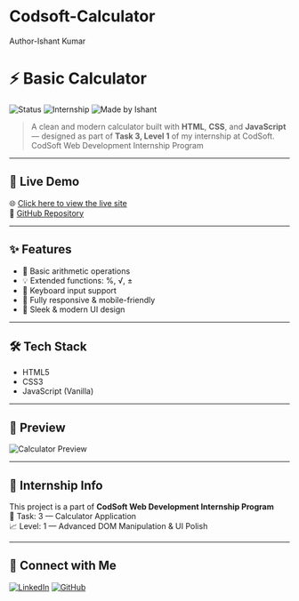# Codsoft-Calculator
Author-Ishant Kumar
# ⚡ Basic Calculator

![Status](https://img.shields.io/badge/Live%20Demo-Available-00bfff?style=flat-square&logo=githubpages)
![Internship](https://img.shields.io/badge/Task%203-Level%203-orange?style=flat-square&logo=codersrank)
![Made by Ishant](https://img.shields.io/badge/Made%20by-Ishant%20Kumar-blueviolet?style=flat-square)

> A clean and modern calculator built with **HTML**, **CSS**, and **JavaScript** — designed as part of **Task 3, Level 1** of my internship at CodSoft.
> CodSoft Web Development Internship Program
---

## 🚀 Live Demo

🌐 [Click here to view the live site](https://anirban4ru.github.io/Codsoft-Calculator/)  
📂 [GitHub Repository](https://github.com/Anirban4ru/Codsoft-Calculator)

---

## ✨ Features

- 🧮 Basic arithmetic operations
- 💡 Extended functions: %, √, ±
- 🎯 Keyboard input support
- 📱 Fully responsive & mobile-friendly
- 🎨 Sleek & modern UI design

---

## 🛠️ Tech Stack

- HTML5  
- CSS3  
- JavaScript (Vanilla)

---

## 📸 Preview

![Calculator Preview](https://github.com/Anirban4ru/Codsoft-Calculator/raw/main/assets/preview.png)

---

## 📌 Internship Info

This project is a part of **CodSoft Web Development Internship Program**  
📁 Task: 3 — Calculator Application  
📈 Level: 1 — Advanced DOM Manipulation & UI Polish

---

## 🤝 Connect with Me

[![LinkedIn](https://img.shields.io/badge/LinkedIn-Anirban%20Chatterjee-blue?style=flat-square&logo=linkedin)](https://www.linkedin.com/in/anirban4ru)
[![GitHub](https://img.shields.io/badge/GitHub-Anirban4ru-black?style=flat-square&logo=github)](https://github.com/Anirban4ru)
